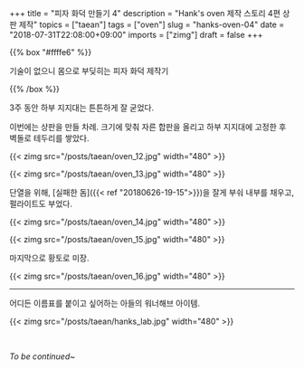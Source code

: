 +++
title = "피자 화덕 만들기 4"
description = "Hank's oven 제작 스토리 4편 상판 제작"
topics = ["taean"]
tags = ["oven"]
slug = "hanks-oven-04"
date = "2018-07-31T22:08:00+09:00"
imports = ["zimg"]
draft = false
+++

{{% box "#ffffe6" %}}

기술이 없으니 몸으로 부딪히는 피자 화덕 제작기

{{% /box %}}

3주 동안  하부 지지대는 튼튼하게 잘 굳었다.

이번에는 상판을 만들 차례. 크기에 맞춰 자른 합판을 올리고 하부 지지대에 고정한 후 벽돌로 테두리를 쌓았다.

{{< zimg src="/posts/taean/oven_12.jpg" width="480" >}}

{{< zimg src="/posts/taean/oven_13.jpg" width="480" >}}

단열을 위해, [실패한 돔]({{< ref "20180626-19-15">}})을 잘게 부숴 내부를 채우고, 펄라이트도 부었다.

{{< zimg src="/posts/taean/oven_14.jpg" width="480" >}}

{{< zimg src="/posts/taean/oven_15.jpg" width="480" >}}

마지막으로 황토로 미장.

{{< zimg src="/posts/taean/oven_16.jpg" width="480" >}}

---

어디든 이름표를 붙이고 싶어하는 아들의  워너해브 아이템.

{{< zimg src="/posts/taean/hanks_lab.jpg" width="480" >}}

<br>

*To be continued~*